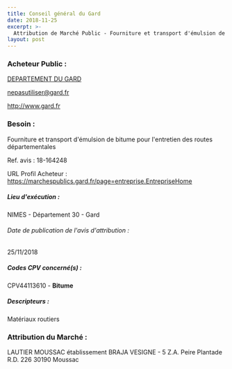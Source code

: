 ```yaml
---
title: Conseil général du Gard
date: 2018-11-25
excerpt: >-
  Attribution de Marché Public - Fourniture et transport d'émulsion de bitume pour l'entretien des routes départementales
layout: post
---
```


### Acheteur Public : 
<a href="/acheteur-33/siren-223000019"> DEPARTEMENT DU GARD</a><br/>



nepasutiliser@gard.fr


http://www.gard.fr
### Besoin :

Fourniture et transport d'émulsion de bitume pour l'entretien des routes départementales

Ref. avis : 18-164248

URL Profil Acheteur : https://marchespublics.gard.fr/page=entreprise.EntrepriseHome

##### Lieu d'exécution :

NIMES - Département 30 - Gard

###### Date de publication de l'avis d'attribution : 
25/11/2018

##### Codes CPV concerné(s) :
CPV44113610 - **Bitume** <br/>

##### Descripteurs :
Matériaux routiers <br/>

### Attribution du Marché :
LAUTIER MOUSSAC établissement BRAJA VESIGNE - 5 Z.A. Peire Plantade R.D. 226 30190 Moussac <br/>
